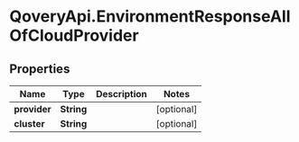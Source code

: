 # QoveryApi.EnvironmentResponseAllOfCloudProvider

## Properties

Name | Type | Description | Notes
------------ | ------------- | ------------- | -------------
**provider** | **String** |  | [optional] 
**cluster** | **String** |  | [optional] 


